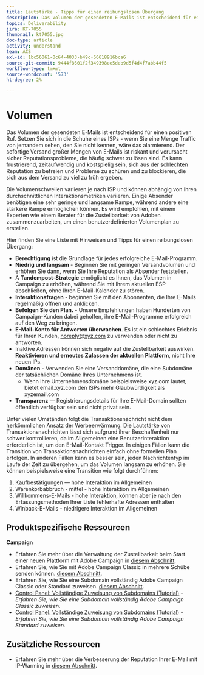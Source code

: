 ```yaml
---
title: Lautstärke - Tipps für einen reibungslosen Übergang
description: Das Volumen der gesendeten E-Mails ist entscheidend für einen positiven Ruf. Erfahren Sie, was Sie für einen reibungslosen Übergang tun können.
topics: Deliverability
jira: KT-7055
thumbnail: kt7055.jpg
doc-type: article
activity: understand
team: ACS
exl-id: 1bc56061-0c64-4033-b49c-66618916bca6
source-git-commit: 9444f8601f2f349398ee5deb9d5f4d4f7abb44f5
workflow-type: tm+mt
source-wordcount: '573'
ht-degree: 2%

---
```


# Volumen

Das Volumen der gesendeten E-Mails ist entscheidend für einen positiven Ruf. Setzen Sie sich in die Schuhe eines ISPs - wenn Sie eine Menge Traffic von jemandem sehen, den Sie nicht kennen, wäre das alarmierend. Der sofortige Versand großer Mengen von E-Mails ist riskant und verursacht sicher Reputationsprobleme, die häufig schwer zu lösen sind. Es kann frustrierend, zeitaufwendig und kostspielig sein, sich aus der schlechten Reputation zu befreien und Probleme zu schüren und zu blockieren, die sich aus dem Versand zu viel zu früh ergeben.

Die Volumenschwellen variieren je nach ISP und können abhängig von Ihren durchschnittlichen Interaktionsmetriken variieren. Einige Absender benötigen eine sehr geringe und langsame Rampe, während andere eine stärkere Rampe ermöglichen können. Es wird empfohlen, mit einem Experten wie einem Berater für die Zustellbarkeit von Adoben zusammenzuarbeiten, um einen benutzerdefinierten Volumenplan zu erstellen.

Hier finden Sie eine Liste mit Hinweisen und Tipps für einen reibungslosen Übergang:

* **Berechtigung** ist die Grundlage für jedes erfolgreiche E-Mail-Programm.
* **Niedrig und langsam** - Beginnen Sie mit geringen Versandvolumen und erhöhen Sie dann, wenn Sie Ihre Reputation als Absender feststellen.
* A **Tandempost-Strategie** ermöglicht es Ihnen, das Volumen in Campaign zu erhöhen, während Sie mit Ihrem aktuellen ESP abschließen, ohne Ihren E-Mail-Kalender zu stören.
* **Interaktionsfragen** - beginnen Sie mit den Abonnenten, die Ihre E-Mails regelmäßig öffnen und anklicken.
* **Befolgen Sie den Plan.** - Unsere Empfehlungen haben Hunderten von Campaign-Kunden dabei geholfen, ihre E-Mail-Programme erfolgreich auf den Weg zu bringen.
* **E-Mail-Konto für Antworten überwachen**. Es ist ein schlechtes Erlebnis für Ihren Kunden, noreply@xyz.com zu verwenden oder nicht zu antworten.
* Inaktive Adressen können sich negativ auf die Zustellbarkeit auswirken. **Reaktivieren und erneutes Zulassen der aktuellen Plattform**, nicht Ihre neuen IPs.
* **Domänen** - Verwenden Sie eine Versanddomäne, die eine Subdomäne der tatsächlichen Domäne Ihres Unternehmens ist.
   * Wenn Ihre Unternehmensdomäne beispielsweise xyz.com lautet, bietet email.xyz.com den ISPs mehr Glaubwürdigkeit als xyzemail.com
* **Transparenz** — Registrierungsdetails für Ihre E-Mail-Domain sollten öffentlich verfügbar sein und nicht privat sein.

Unter vielen Umständen folgt die Transaktionsnachricht nicht dem herkömmlichen Ansatz der Werbeerwärmung. Die Lautstärke von Transaktionsnachrichten lässt sich aufgrund ihrer Beschaffenheit nur schwer kontrollieren, da im Allgemeinen eine Benutzerinteraktion erforderlich ist, um den E-Mail-Kontakt Trigger. In einigen Fällen kann die Transition von Transaktionsnachrichten einfach ohne formellen Plan erfolgen. In anderen Fällen kann es besser sein, jeden Nachrichtentyp im Laufe der Zeit zu übergehen, um das Volumen langsam zu erhöhen. Sie können beispielsweise eine Transition wie folgt durchführen:

1. Kaufbestätigungen — hohe Interaktion im Allgemeinen
2. Warenkorbabbruch - mittel - hohe Interaktion im Allgemeinen
3. Willkommens-E-Mails - hohe Interaktion, können aber je nach den Erfassungsmethoden Ihrer Liste fehlerhafte Adressen enthalten
4. Winback-E-Mails - niedrigere Interaktion im Allgemeinen

## Produktspezifische Ressourcen

**Campaign**

* Erfahren Sie mehr über die Verwaltung der Zustellbarkeit beim Start einer neuen Plattform mit Adobe Campaign in [diesem Abschnitt](/help/additional-resources/ac-starting-new-platform.md).
* Erfahren Sie, wie Sie mit Adobe Campaign Classic in mehrere Schübe senden können. [diesem Abschnitt](https://experienceleague.adobe.com/docs/campaign-classic/using/sending-messages/key-steps-when-creating-a-delivery/steps-sending-the-delivery.html?lang=de#sending-using-multiple-waves).
* Erfahren Sie, wie Sie eine Subdomain vollständig Adobe Campaign Classic oder Standard zuweisen. [diesem Abschnitt](/help/additional-resources/ac-domain-name-setup.md).
* [Control Panel: Vollständige Zuweisung von Subdomains (Tutorial)](https://experienceleague.adobe.com/docs/campaign-classic-learn/control-panel/subdomains-and-certificates/subdomain-delegation.html) - *Erfahren Sie, wie Sie eine Subdomain vollständig Adobe Campaign Classic zuweisen.*
* [Control Panel: Vollständige Zuweisung von Subdomains (Tutorial)](https://experienceleague.adobe.com/docs/campaign-standard-learn/control-panel/subdomains-and-certificates/subdomain-delegation.html) - *Erfahren Sie, wie Sie eine Subdomain vollständig Adobe Campaign Standard zuweisen.*

## Zusätzliche Ressourcen

* Erfahren Sie mehr über die Verbesserung der Reputation Ihrer E-Mail mit IP-Warming in [diesem Abschnitt](/help/additional-resources/increase-reputation-with-ip-warming.md).
